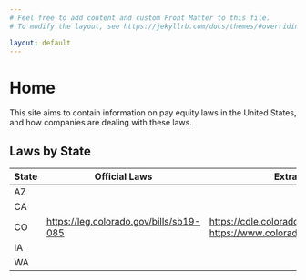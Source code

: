 ```yaml
---
# Feel free to add content and custom Front Matter to this file.
# To modify the layout, see https://jekyllrb.com/docs/themes/#overriding-theme-defaults

layout: default
---
```


# Home

This site aims to contain information on pay equity laws in the United States, and
how companies are dealing with these laws.

## Laws by State

| State | Official Laws | Extra Information |
| ----- | ------------- | ----------------- |
| AZ    |
| CA    |
| CO    | <https://leg.colorado.gov/bills/sb19-085> | <https://cdle.colorado.gov/equalpaytransparency> <https://www.coloradoexcluded.com/> |
| IA    |
| WA    |
